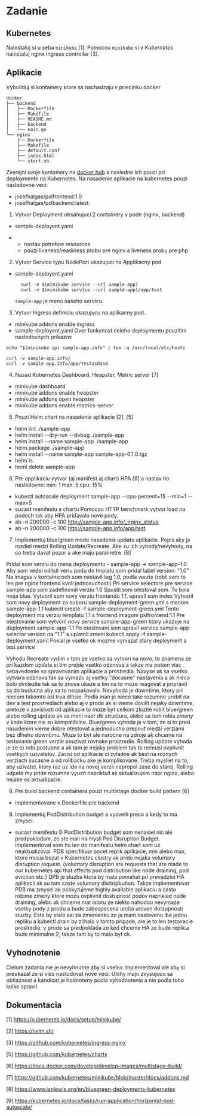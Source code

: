 # Zadanie

## Kubernetes

Nainstaluj si u seba `minikube` [1]. Pomocou `minikube` si v _Kubernetes_ nainstaluj nginx ingress controller [3].

## Aplikacie

Vybuilduj si kontainery ktore sa nachadzaju v priecinku docker

```
docker
├── backend
│   ├── Dockerfile
│   ├── Makefile
│   ├── README.md
│   ├── backend
│   └── main.go
└── nginx
    ├── Dockerfile
    ├── Makefile
    ├── default.conf
    ├── index.html
    └── start.sh
```

Zverejni svoje kontainery na [docker hub](https://hub.docker.com/) a nasledne ich pouzi pri
deploymente na Kubernetes. Na nasadenie aplikacie na kubernetes pouzi nasledovne veci:
*  jozefhalgas/pxlfrontend:1.0
* jozefhalgas/pxlbackend:latest
1) Vytvor Deployment obsahujuci 2 containery v pode (nginx, backend)
* sample-deployent.yaml
-
    - nastav potrebne resources
    - pouzi liveness/readiness probu pre nginx a liveness probu pre php
2) Vytvor Service typu NodePort ukazujuci na Applikacny pod
* sample-deployent.yaml
  ```
    curl -v $(minikube service --url sample-app)
    curl -v $(minikube service --url sample-app)/app/test
  ```

  `sample-app` je meno naseho servicu.

3) Vytvor Ingress definiciu ukazujucu na aplikacny pod.
* minikube addons enable ingress
* sample-deployent.yaml
Over funkcnost celeho deploymentu pouzitim nasledovnych prikazov

```
echo "$(minikube ip) sample-app.info" | tee -a /usr/local/etc/hosts

curl -v sample-app.info/
curl -v sample-app.info/app/testasdasd
```

4) Nasad Kubernetes Dashboard, Heapster, Metric server [7]
* minikube dashboard
* minikube addons enable heapster
* minikube addons open heapster
* minikube addons enable metrics-server

5) Pouzi Helm chart na nasadenie aplikacie [2], [5]
* helm lint ./sample-app
* helm install --dry-run --debug ./sample-app
* helm install --name sample-app ./sample-app
* helm package ./sample-app
* helm install --name sample-app sample-app-0.1.0.tgz
* helm ls
* heml delete sample-app
6) Pre applikaciu vytvor (aj manifest aj chart) HPA [9] a nastav ho nasledovne:
    min: 1
    max: 5
    cpu: 15%
* kubectl autoscale deployment sample-app --cpu-percent=15 --min=1 --max=5
* sucast menifestu a chartu
  Pomocou HTTP benchmark vytvor load na podoch tak aby HPA pridavalo nove pody.
* ab -n 200000 -c 100 http://sample-app.info/_nginx_status
* ab -n 200000 -c 100 http://sample-app.info/app/test

7) Implementuj blue/green mode nasadenia updatu aplikacie. Popis aky je rozdiel medzi Rolling Update/Recreate. Ake     su ich vyhody/nevyhody, na co treba davat pozor a ake maju parametre. [8]

Pridal som verziu do mena deploymentu - sample-app -> sample-app-1.0
Aby som vedel odlisit veriu podu do tmplatu som pridal label version: "1.0"
Na images v kontaineroch som nastavil tag 1.0, podla verzie (robil som to len pre nginx frontend kvoli jednosuchosti)
Pri service selectore pre service sample-app som zadefinoval verziu 1.0
Spustil som otestoval som. To bola moja blue.
Vytvoril som novy verziu frontendu 1.1, upravil som index
Vytvoril som novy deployment zo suboru sample-deployment-green.yml s menom sample-app-1.1
kubectl create -f sample-deployment-green.yml
Tento deployment ma verziu templatu 1.1 s frontend imagom pxlfrontend:1.1
Pre otestovanie som vytvoril novy service sample-app-green ktory ukazuje na deployment sample-app-1.1
Po otestovani som upravil service sample-app selector version  na "1.1" a uplatnil zmeni
kubectl apply -f sample-deployment.yaml
Pokial je vsetko ok mozme vymazat stary deployment a test service

Vyhodu Recreate vydim v tom ze vsetko sa vytvori na novo, to znamena ze pri kazdom update si tim prejde vsetko odznova a takze ma potom viac sebavedomie so spravovanim aplikacie a prostredia. Navyse ak sa vsetko vytvara odznova tak sa vymazu aj vsetky "docasne" nastavenia a ak nieco bolo dvolezite tak sa to znova ukaze a tim na to moze reagovat a pripravit sa do buducna aby sa to neopakovalo. Nevyhoda je downtime, ktory pri niecom takomto asi trva dlhsie. Podla man je nieco take rozumne urobit na dev a test prostrediach alebo aj v prode ak si vieme dovilit nejaky downtime, pretoze v zavislosti od aplikacie to moze byt celkom zlozite robit blue/green alebo rolling update ak sa meni napr db struktura, alebo sa tam robia zmeny v kode ktore nie su kompatibilne.
Blue/green vyhoda je v tom, ze si to pred nasadenim vieme dobre otestovat a jednoducho prepnut medzi verziami bez dlheho downtimu. Moze to byt ale narocne na zdroje ak chceme na testovanie green verzie pouzivat rovnake prostredie.
Rolling update vyhoda je ze to robi postupne a ak tam je nejaky problem tak to nemusi ovplivnit vsetkych uzivatelov. Zavisi od aplikacie ci zvladne ak bezi na roznych verziach sucasne a od rollbacku ake je komplikovane. Treba mysliet na to, aby uzivatel, ktory raz uz ide na novej verzii nepropol zase do starej. Rolling udpate my pride rozumne vyuzit napriklad ak aktualizujem napr nginx, alebo nejake os aktualizacie.


8) Pre build backend containera pouzi multistage docker build pattern [6]
* implementovane v Dockerfile pre backend
9) Implementuj PodDistribution budget a vysvetli preco a kedy to ma zmysel.
* sucast menifestu
O PodDistribution budget som nenasiel nic ale predpokladam, ze ste mali na mysli Pod Disruption Budget. Implementoval som ho len do manifestu helm chart som uz neaktualizoval.
PDB specifikuje pocet replik aplikacie, min alebo max, ktore musia bezat v Kubernetes clustry ak pride nejaka voluntary disruption request. (voluntary disruption are requests that are made to our kubernetes api that affects pod distribution like node draining, pod eviction etc.)
DPB je sluzba ktora by mala pomahat pri prevadzke HA aplikacii ak su tam caste voluntary disttripbution. Takze implementovat PDB ma zmysel ak poskytujeme highly available aplikaciu a casto robime zmeny ktore mozu ovplivnit dostupnost podov napriklad node draining, alebo ak chceme mat istotu ze niekto nahodou nevymaze vsetky pody z produ a bude zabespecena urcita uroven dostupnosti sluzby.
Este by stalo asi za zmenienku ze ja mam nastavenu iba jednu repliku a kubectl drain by zlihalo v tomto pripade, ale je to len testovacie prostredie, v prode sa predpoklada ze ked chceme HA ze bude replica bude minimalne 2, takze tam by to malo byt ok.
## Vyhodnotenie

Cielom zadania nie je nevyhnutne aby si vsetko implementoval ale aby si preukazal ze si vies
nastudovat nove veci. Ulohy maju zvysujucu sa obtiaznost a kandidat je hodnoteny podla
vyhodnotenia a nie podla toho kolko spravil.

## Dokumentacia

[1] https://kubernetes.io/docs/setup/minikube/

[2] https://helm.sh/

[3] https://github.com/kubernetes/ingress-nginx

[5] https://github.com/kubernetes/charts

[6] https://docs.docker.com/develop/develop-images/multistage-build/

[7] https://github.com/kubernetes/minikube/blob/master/docs/addons.md

[8] https://www.ianlewis.org/en/bluegreen-deployments-kubernetes

[9] https://kubernetes.io/docs/tasks/run-application/horizontal-pod-autoscale/
